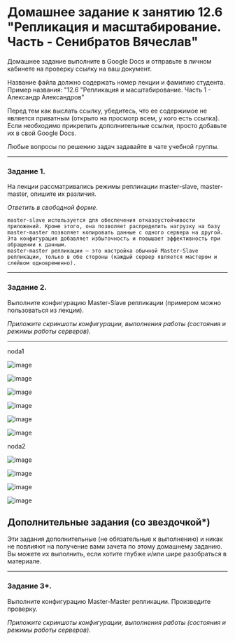 # Домашнее задание к занятию 12.6 "Репликация и масштабирование. Часть - Сенибратов Вячеслав"
Домашнее задание выполните в Google Docs и отправьте в личном кабинете на проверку ссылку на ваш документ.

Название файла должно содержать номер лекции и фамилию студента. Пример названия: "12.6 "Репликация и масштабирование. Часть 1 - Александр Александров"

Перед тем как выслать ссылку, убедитесь, что ее содержимое не является приватным (открыто на просмотр всем, у кого есть ссылка). Если необходимо прикрепить дополнительные ссылки, просто добавьте их в свой Google Docs.

Любые вопросы по решению задач задавайте в чате учебной группы.

---

### Задание 1.

На лекции рассматривались режимы репликации master-slave, master-master, опишите их различия.

*Ответить в свободной форме.*
```
master-slave используется для обеспечения отказоустойчивости приложений. Кроме этого, она позволяет распределить нагрузку на базу 
master-master позволяет копировать данные с одного сервера на другой. Эта конфигурация добавляет избыточность и повышает эффективность при обращении к данным.
master-master репликации – это настройка обычной Master-Slave репликации, только в обе стороны (каждый сервер является мастером и слейвом одновременно).
```
---

### Задание 2.

Выполните конфигурацию Master-Slave репликации (примером можно пользоваться из лекции).

*Приложите скриншоты конфигурации, выполнения работы (состояния и режимы работы серверов).*

---
noda1

![image](https://user-images.githubusercontent.com/93542374/202911238-6d037d9a-906c-4073-9e30-c8a918ed7010.png)

![image](https://user-images.githubusercontent.com/93542374/202911354-b9e88da5-8473-4b1a-80d5-2282164efd2c.png)

![image](https://user-images.githubusercontent.com/93542374/202911425-ae94f673-61b1-491d-acd9-00cc4b45fe41.png)

![image](https://user-images.githubusercontent.com/93542374/202911513-edaccc5d-31ae-4ac6-ba14-83ed58ff862c.png)

![image](https://user-images.githubusercontent.com/93542374/202911539-a9634921-0302-4a60-9c2d-17fa1b302071.png)

![image](https://user-images.githubusercontent.com/93542374/202911559-487d8204-ea99-442c-b074-378e1965b06e.png)

noda2

![image](https://user-images.githubusercontent.com/93542374/202911313-bebd2a3c-4097-49f8-a483-009820d344d6.png)

![image](https://user-images.githubusercontent.com/93542374/202911381-f20ea0f0-d231-4116-8e91-57467338e6d3.png)

![image](https://user-images.githubusercontent.com/93542374/202911485-ee6c576d-21f0-4d0f-89cd-c7015b9a6d56.png)

![image](https://user-images.githubusercontent.com/93542374/202911592-f2ac4187-6ec4-4a59-a6e6-0b40fb2a6a53.png)


## Дополнительные задания (со звездочкой*)

Эти задания дополнительные (не обязательные к выполнению) и никак не повлияют на получение вами зачета по этому домашнему заданию. Вы можете их выполнить, если хотите глубже и/или шире разобраться в материале.

---

### Задание 3*. 

Выполните конфигурацию Master-Master репликации. Произведите проверку.

*Приложите скриншоты конфигурации, выполнения работы (состояния и режимы работы серверов).*
